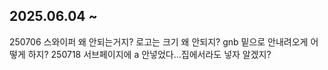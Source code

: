 2025.06.04 ~
----
250706 스와이퍼 왜 안되는거지? 로고는 크기 왜 안되지? gnb 밑으로 안내려오게 어떻게 하지?
250718 서브페이지에 a 안넣었다...집에서라도 넣자 알겠지?
